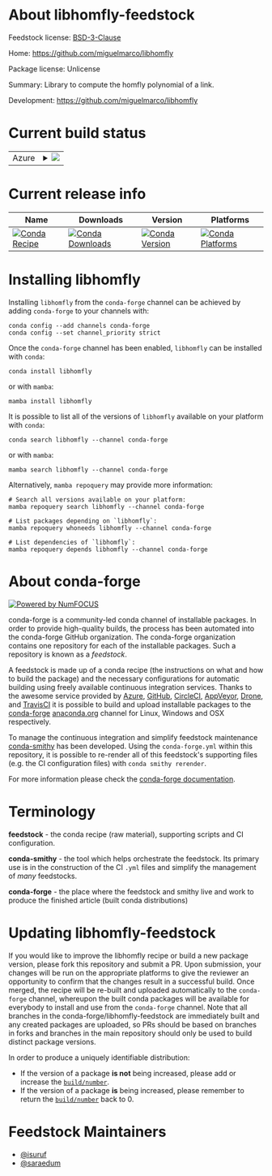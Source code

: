 About libhomfly-feedstock
=========================

Feedstock license: [BSD-3-Clause](https://github.com/conda-forge/libhomfly-feedstock/blob/main/LICENSE.txt)

Home: https://github.com/miguelmarco/libhomfly

Package license: Unlicense

Summary: Library to compute the homfly polynomial of a link.

Development: https://github.com/miguelmarco/libhomfly

Current build status
====================


<table>
    
  <tr>
    <td>Azure</td>
    <td>
      <details>
        <summary>
          <a href="https://dev.azure.com/conda-forge/feedstock-builds/_build/latest?definitionId=6923&branchName=main">
            <img src="https://dev.azure.com/conda-forge/feedstock-builds/_apis/build/status/libhomfly-feedstock?branchName=main">
          </a>
        </summary>
        <table>
          <thead><tr><th>Variant</th><th>Status</th></tr></thead>
          <tbody><tr>
              <td>linux_64</td>
              <td>
                <a href="https://dev.azure.com/conda-forge/feedstock-builds/_build/latest?definitionId=6923&branchName=main">
                  <img src="https://dev.azure.com/conda-forge/feedstock-builds/_apis/build/status/libhomfly-feedstock?branchName=main&jobName=linux&configuration=linux%20linux_64_" alt="variant">
                </a>
              </td>
            </tr><tr>
              <td>linux_aarch64</td>
              <td>
                <a href="https://dev.azure.com/conda-forge/feedstock-builds/_build/latest?definitionId=6923&branchName=main">
                  <img src="https://dev.azure.com/conda-forge/feedstock-builds/_apis/build/status/libhomfly-feedstock?branchName=main&jobName=linux&configuration=linux%20linux_aarch64_" alt="variant">
                </a>
              </td>
            </tr><tr>
              <td>linux_ppc64le</td>
              <td>
                <a href="https://dev.azure.com/conda-forge/feedstock-builds/_build/latest?definitionId=6923&branchName=main">
                  <img src="https://dev.azure.com/conda-forge/feedstock-builds/_apis/build/status/libhomfly-feedstock?branchName=main&jobName=linux&configuration=linux%20linux_ppc64le_" alt="variant">
                </a>
              </td>
            </tr><tr>
              <td>osx_64</td>
              <td>
                <a href="https://dev.azure.com/conda-forge/feedstock-builds/_build/latest?definitionId=6923&branchName=main">
                  <img src="https://dev.azure.com/conda-forge/feedstock-builds/_apis/build/status/libhomfly-feedstock?branchName=main&jobName=osx&configuration=osx%20osx_64_" alt="variant">
                </a>
              </td>
            </tr><tr>
              <td>osx_arm64</td>
              <td>
                <a href="https://dev.azure.com/conda-forge/feedstock-builds/_build/latest?definitionId=6923&branchName=main">
                  <img src="https://dev.azure.com/conda-forge/feedstock-builds/_apis/build/status/libhomfly-feedstock?branchName=main&jobName=osx&configuration=osx%20osx_arm64_" alt="variant">
                </a>
              </td>
            </tr>
          </tbody>
        </table>
      </details>
    </td>
  </tr>
</table>

Current release info
====================

| Name | Downloads | Version | Platforms |
| --- | --- | --- | --- |
| [![Conda Recipe](https://img.shields.io/badge/recipe-libhomfly-green.svg)](https://anaconda.org/conda-forge/libhomfly) | [![Conda Downloads](https://img.shields.io/conda/dn/conda-forge/libhomfly.svg)](https://anaconda.org/conda-forge/libhomfly) | [![Conda Version](https://img.shields.io/conda/vn/conda-forge/libhomfly.svg)](https://anaconda.org/conda-forge/libhomfly) | [![Conda Platforms](https://img.shields.io/conda/pn/conda-forge/libhomfly.svg)](https://anaconda.org/conda-forge/libhomfly) |

Installing libhomfly
====================

Installing `libhomfly` from the `conda-forge` channel can be achieved by adding `conda-forge` to your channels with:

```
conda config --add channels conda-forge
conda config --set channel_priority strict
```

Once the `conda-forge` channel has been enabled, `libhomfly` can be installed with `conda`:

```
conda install libhomfly
```

or with `mamba`:

```
mamba install libhomfly
```

It is possible to list all of the versions of `libhomfly` available on your platform with `conda`:

```
conda search libhomfly --channel conda-forge
```

or with `mamba`:

```
mamba search libhomfly --channel conda-forge
```

Alternatively, `mamba repoquery` may provide more information:

```
# Search all versions available on your platform:
mamba repoquery search libhomfly --channel conda-forge

# List packages depending on `libhomfly`:
mamba repoquery whoneeds libhomfly --channel conda-forge

# List dependencies of `libhomfly`:
mamba repoquery depends libhomfly --channel conda-forge
```


About conda-forge
=================

[![Powered by
NumFOCUS](https://img.shields.io/badge/powered%20by-NumFOCUS-orange.svg?style=flat&colorA=E1523D&colorB=007D8A)](https://numfocus.org)

conda-forge is a community-led conda channel of installable packages.
In order to provide high-quality builds, the process has been automated into the
conda-forge GitHub organization. The conda-forge organization contains one repository
for each of the installable packages. Such a repository is known as a *feedstock*.

A feedstock is made up of a conda recipe (the instructions on what and how to build
the package) and the necessary configurations for automatic building using freely
available continuous integration services. Thanks to the awesome service provided by
[Azure](https://azure.microsoft.com/en-us/services/devops/), [GitHub](https://github.com/),
[CircleCI](https://circleci.com/), [AppVeyor](https://www.appveyor.com/),
[Drone](https://cloud.drone.io/welcome), and [TravisCI](https://travis-ci.com/)
it is possible to build and upload installable packages to the
[conda-forge](https://anaconda.org/conda-forge) [anaconda.org](https://anaconda.org/)
channel for Linux, Windows and OSX respectively.

To manage the continuous integration and simplify feedstock maintenance
[conda-smithy](https://github.com/conda-forge/conda-smithy) has been developed.
Using the ``conda-forge.yml`` within this repository, it is possible to re-render all of
this feedstock's supporting files (e.g. the CI configuration files) with ``conda smithy rerender``.

For more information please check the [conda-forge documentation](https://conda-forge.org/docs/).

Terminology
===========

**feedstock** - the conda recipe (raw material), supporting scripts and CI configuration.

**conda-smithy** - the tool which helps orchestrate the feedstock.
                   Its primary use is in the construction of the CI ``.yml`` files
                   and simplify the management of *many* feedstocks.

**conda-forge** - the place where the feedstock and smithy live and work to
                  produce the finished article (built conda distributions)


Updating libhomfly-feedstock
============================

If you would like to improve the libhomfly recipe or build a new
package version, please fork this repository and submit a PR. Upon submission,
your changes will be run on the appropriate platforms to give the reviewer an
opportunity to confirm that the changes result in a successful build. Once
merged, the recipe will be re-built and uploaded automatically to the
`conda-forge` channel, whereupon the built conda packages will be available for
everybody to install and use from the `conda-forge` channel.
Note that all branches in the conda-forge/libhomfly-feedstock are
immediately built and any created packages are uploaded, so PRs should be based
on branches in forks and branches in the main repository should only be used to
build distinct package versions.

In order to produce a uniquely identifiable distribution:
 * If the version of a package **is not** being increased, please add or increase
   the [``build/number``](https://docs.conda.io/projects/conda-build/en/latest/resources/define-metadata.html#build-number-and-string).
 * If the version of a package **is** being increased, please remember to return
   the [``build/number``](https://docs.conda.io/projects/conda-build/en/latest/resources/define-metadata.html#build-number-and-string)
   back to 0.

Feedstock Maintainers
=====================

* [@isuruf](https://github.com/isuruf/)
* [@saraedum](https://github.com/saraedum/)

